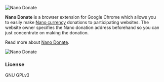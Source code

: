 ![Nano Donate](https://nanocharts.info/images/nano-donate/logo.png "Nano Donate")

**Nano Donate** is a browser extension for Google Chrome which allows you to easily make [Nano currency](https://nano.org) donations to participating websites. The website owner specifies the Nano donation address beforehand so you can just concentrate on making the donation.

Read more about [Nano Donate](https://nanocharts.info/nano-donate.html).

![Nano Donate](https://nanocharts.info/images/nano-donate/nano-donate-screenshot.png "Nano Donate in action")

### License

GNU GPLv3